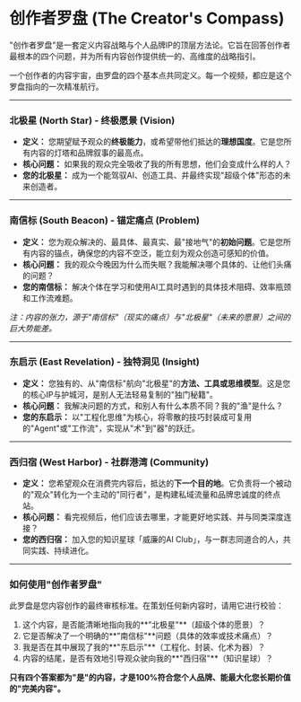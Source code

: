 # 创作者罗盘 (The Creator's Compass)

"创作者罗盘"是一套定义内容战略与个人品牌IP的顶层方法论。它旨在回答创作者最根本的四个问题，并为所有内容创作提供统一的、高维度的战略指引。

一个创作者的内容宇宙，由罗盘的四个基本点共同定义。每一个视频，都应是这个罗盘指向的一次精准航行。

---

### **北极星 (North Star) - 终极愿景 (Vision)**

-   **定义：** 您期望赋予观众的**终极能力**，或希望带他们抵达的**理想国度**。它是您所有内容的灯塔和品牌叙事的最高点。
-   **核心问题：** 如果我的观众完全吸收了我的所有思想，他们会变成什么样的人？
-   **您的北极星：** 成为一个能驾驭AI、创造工具、并最终实现"超级个体"形态的未来创造者。

---

### **南信标 (South Beacon) - 锚定痛点 (Problem)**

-   **定义：** 您为观众解决的、最具体、最真实、最"接地气"的**初始问题**。它是您所有内容的锚点，确保您的内容不空泛，能立刻为观众创造可感知的价值。
-   **核心问题：** 我的观众今晚因为什么而失眠？我能解决哪个具体的、让他们头痛的问题？
-   **您的南信标：** 解决个体在学习和使用AI工具时遇到的具体技术阻碍、效率瓶颈和工作流难题。

*注：内容的张力，源于"南信标"（现实的痛点）与"北极星"（未来的愿景）之间的巨大势能差。*

---

### **东启示 (East Revelation) - 独特洞见 (Insight)**

-   **定义：** 您独有的、从"南信标"航向"北极星"的**方法、工具或思维模型**。这是您的核心IP与护城河，是别人无法轻易复制的"独门秘籍"。
-   **核心问题：** 我解决问题的方式，和别人有什么本质不同？我的"渔"是什么？
-   **您的东启示：** 以"工程化思维"为核心，将零散的技巧封装成可复用的"Agent"或"工作流"，实现从"术"到"器"的跃迁。

---

### **西归宿 (West Harbor) - 社群港湾 (Community)**

-   **定义：** 您希望观众在消费完内容后，抵达的**下一个目的地**。它负责将一个被动的"观众"转化为一个主动的"同行者"，是构建私域流量和品牌忠诚度的终点站。
-   **核心问题：** 看完视频后，他们应该去哪里，才能更好地实践、并与同类深度连接？
-   **您的西归宿：** 加入您的知识星球「威廉的AI Club」，与一群志同道合的人，共同实践、持续进化。

---

### **如何使用"创作者罗盘"**

此罗盘是您内容创作的最终审核标准。在策划任何新内容时，请用它进行校验：

1.  这个内容，是否能清晰地指向我的**"北极星"**（超级个体的愿景）？
2.  它是否解决了一个明确的**"南信标"**问题（具体的效率或技术痛点）？
3.  我是否在其中展现了我的**"东启示"**（工程化、封装、化术为器）？
4.  内容的结尾，是否有效地引导观众驶向我的**"西归宿"**（知识星球）？

**只有四个答案都为"是"的内容，才是100%符合您个人品牌、能最大化您长期价值的"完美内容"。** 